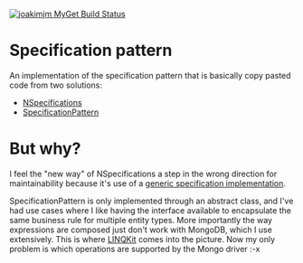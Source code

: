 [![joakimjm MyGet Build Status](https://www.myget.org/BuildSource/Badge/joakimjm?identifier=f1e8fcb2-0cfa-4a8c-a4c2-75704bf3cda0)](https://www.myget.org/)

# Specification pattern

An implementation of the specification pattern that is basically copy pasted code from two solutions:

- [NSpecifications](https://github.com/jnicolau/NSpecifications)
- [SpecificationPattern](https://github.com/vkhorikov/SpecificationPattern)

# But why?
I feel the "new way" of NSpecifications a step in the wrong direction for maintainability because it's use of a [generic specification implementation](http://enterprisecraftsmanship.com/2016/02/08/specification-pattern-c-implementation/).

SpecificationPattern is only implemented through an abstract class, and I've had use cases where I like having the interface available to encapsulate the same business rule for multiple entity types. More importantly the way expressions are composed just don't work with MongoDB, which I use extensively. This is where [LINQKit](https://github.com/scottksmith95/LINQKit) comes into the picture. Now my only problem is which operations are supported by the Mongo driver :-x
